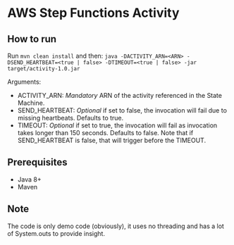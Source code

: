 # AWS Step Functions Activity

## How to run
Run `mvn clean install` and then:
`java -DACTIVITY_ARN=<ARN> -DSEND_HEARTBEAT=<true | false> -DTIMEOUT=<true | false> -jar target/activity-1.0.jar`

Arguments:
 * ACTIVITY_ARN: *Mandatory* ARN of the activity referenced in the State Machine. 
 * SEND_HEARTBEAT: *Optional* if set to false, the invocation will fail due to missing heartbeats. Defaults to true.
 * TIMEOUT: *Optional* if set to true, the invocation will fail as invocation takes longer than 150 seconds. Defaults to false. Note that if SEND_HEARTBEAT is false, that will trigger before the TIMEOUT. 

## Prerequisites 
* Java 8+
* Maven
 
## Note
The code is only demo code (obviously), it uses no threading and has a lot of System.outs to provide insight.
